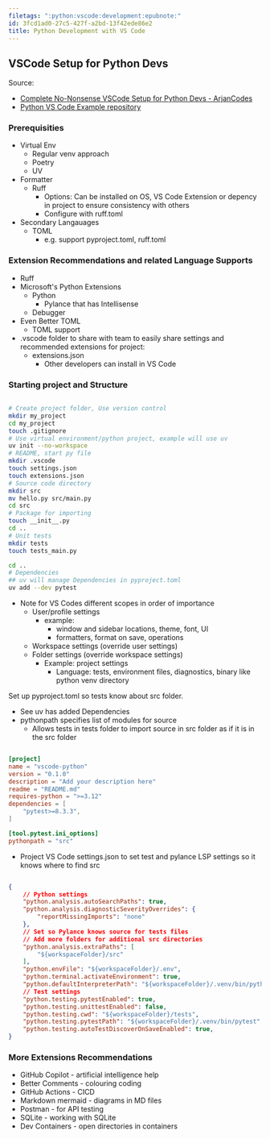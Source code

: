 ```yaml
---
filetags: ":python:vscode:development:epubnote:"
id: 3fcd1ad0-27c5-427f-a2bd-13f42ede86e2
title: Python Development with VS Code
---
```


## VSCode Setup for Python Devs

Source:

- [Complete No-Nonsense VSCode Setup for Python Devs -
  ArjanCodes](https://youtu.be/PwGKhvqJCQM)
- [Python VS Code Example
  repository](https://github.com/ArjanCodes/examples/tree/main/2024/vscode_python)

### Prerequisities

- Virtual Env
  - Regular venv approach
  - Poetry
  - UV
- Formatter
  - Ruff
    - Options: Can be installed on OS, VS Code Extension or depency in
      project to ensure consistency with others
    - Configure with ruff.toml
- Secondary Langauages
  - TOML
    - e.g. support pyproject.toml, ruff.toml

### Extension Recommendations and related Language Supports

- Ruff
- Microsoft's Python Extensions
  - Python
    - Pylance that has Intellisense
  - Debugger
- Even Better TOML
  - TOML support
- .vscode folder to share with team to easily share settings and
  recommended extensions for project:
  - extensions.json
    - Other developers can install in VS Code

### Starting project and Structure

``` bash

# Create project folder, Use version control
mkdir my_project
cd my_project
touch .gitignore
# Use virtual environment/python project, example will use uv
uv init --no-workspace
# README, start py file
mkdir .vscode
touch settings.json
touch extensions.json
# Source code directory
mkdir src
mv hello.py src/main.py
cd src
# Package for importing
touch __init__.py
cd ..
# Unit tests
mkdir tests
touch tests_main.py

cd ..
# Dependencies
## uv will manage Dependencies in pyproject.toml
uv add --dev pytest

```

- Note for VS Codes different scopes in order of importance
  - User/profile settings
    - example:
      - window and sidebar locations, theme, font, UI
      - formatters, format on save, operations
  - Workspace settings (override user settings)
  - Folder settings (override workspace settings)
    - Example: project settings
      - Language: tests, environment files, diagnostics, binary like
        python venv directory

Set up pyproject.toml so tests know about src folder.

- See uv has added Dependencies
- pythonpath specifies list of modules for source
  - Allows tests in tests folder to import source in src folder as if it
    is in the src folder

``` toml

[project]
name = "vscode-python"
version = "0.1.0"
description = "Add your description here"
readme = "README.md"
requires-python = ">=3.12"
dependencies = [
    "pytest>=8.3.3",
]

[tool.pytest.ini_options]
pythonpath = "src"

```

- Project VS Code settings.json to set test and pylance LSP settings so
  it knows where to find src

``` json

{
    // Python settings
    "python.analysis.autoSearchPaths": true,
    "python.analysis.diagnosticSeverityOverrides": {
        "reportMissingImports": "none"
    },
    // Set so Pylance knows source for tests files
    // Add more folders for additional src directories
    "python.analysis.extraPaths": [
        "${workspaceFolder}/src"
    ],
    "python.envFile": "${workspaceFolder}/.env",
    "python.terminal.activateEnvironment": true,
    "python.defaultInterpreterPath": "${workspaceFolder}/.venv/bin/python",
    // Test settings
    "python.testing.pytestEnabled": true,
    "python.testing.unittestEnabled": false,
    "python.testing.cwd": "${workspaceFolder}/tests",
    "python.testing.pytestPath": "${workspaceFolder}/.venv/bin/pytest",
    "python.testing.autoTestDiscoverOnSaveEnabled": true,
}

```

### More Extensions Recommendations

- GitHub Copilot - artificial intelligence help
- Better Comments - colouring coding
- GitHub Actions - CICD
- Markdown mermaid - diagrams in MD files
- Postman - for API testing
- SQLite - working with SQLite
- Dev Containers - open directories in containers
